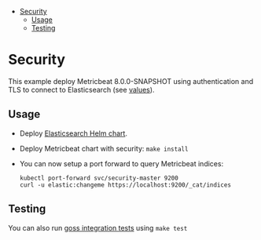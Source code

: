 <!-- START doctoc generated TOC please keep comment here to allow auto update -->
<!-- DON'T EDIT THIS SECTION, INSTEAD RE-RUN doctoc TO UPDATE -->


- [Security](#security)
  - [Usage](#usage)
  - [Testing](#testing)

<!-- END doctoc generated TOC please keep comment here to allow auto update -->

# Security

This example deploy Metricbeat 8.0.0-SNAPSHOT using authentication and TLS to connect to
Elasticsearch (see [values][]).


## Usage

* Deploy [Elasticsearch Helm chart][].

* Deploy Metricbeat chart with security: `make install`

* You can now setup a port forward to query Metricbeat indices:

  ```
  kubectl port-forward svc/security-master 9200
  curl -u elastic:changeme https://localhost:9200/_cat/indices
  ```


## Testing

You can also run [goss integration tests][] using `make test`


[elasticsearch helm chart]: https://github.com/elastic/helm-charts/tree/master/elasticsearch/examples/security/
[goss integration tests]: https://github.com/elastic/helm-charts/tree/master/metricbeat/examples/security/test/goss.yaml
[values]: https://github.com/elastic/helm-charts/tree/master/metricbeat/examples/security/values.yaml
